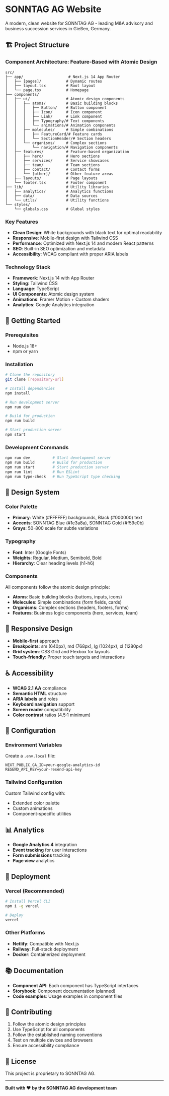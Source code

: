 # SONNTAG AG Website

A modern, clean website for SONNTAG AG - leading M&A advisory and business succession services in Gießen, Germany.

## 🏗️ Project Structure

### **Component Architecture: Feature-Based with Atomic Design**

```
src/
├── app/                    # Next.js 14 App Router
│   ├── [pages]/           # Dynamic routes
│   ├── layout.tsx         # Root layout
│   └── page.tsx           # Homepage
├── components/
│   ├── ui/                # Atomic design components
│   │   ├── atoms/         # Basic building blocks
│   │   │   ├── Button/    # Button component
│   │   │   ├── Icon/      # Icon component
│   │   │   ├── Link/      # Link component
│   │   │   ├── Typography/# Text components
│   │   │   └── animations/# Animation components
│   │   ├── molecules/     # Simple combinations
│   │   │   ├── FeatureCard/# Feature cards
│   │   │   └── SectionHeader/# Section headers
│   │   └── organisms/     # Complex sections
│   │       └── navigation/# Navigation components
│   ├── features/          # Feature-based organization
│   │   ├── hero/          # Hero sections
│   │   ├── services/      # Service showcases
│   │   ├── team/          # Team sections
│   │   ├── contact/       # Contact forms
│   │   └── [other]/       # Other feature areas
│   ├── layouts/           # Page layouts
│   └── footer.tsx         # Footer component
├── lib/                   # Utility libraries
│   ├── analytics/         # Analytics functions
│   ├── data/              # Data sources
│   └── utils/             # Utility functions
└── styles/
    └── globals.css        # Global styles
```

### **Key Features**

- **Clean Design**: White backgrounds with black text for optimal readability
- **Responsive**: Mobile-first design with Tailwind CSS
- **Performance**: Optimized with Next.js 14 and modern React patterns
- **SEO**: Built-in SEO optimization and metadata
- **Accessibility**: WCAG compliant with proper ARIA labels

### **Technology Stack**

- **Framework**: Next.js 14 with App Router
- **Styling**: Tailwind CSS
- **Language**: TypeScript
- **UI Components**: Atomic design system
- **Animations**: Framer Motion + Custom shaders
- **Analytics**: Google Analytics integration

## 🚀 Getting Started

### Prerequisites

- Node.js 18+ 
- npm or yarn

### Installation

```bash
# Clone the repository
git clone [repository-url]

# Install dependencies
npm install

# Run development server
npm run dev

# Build for production
npm run build

# Start production server
npm start
```

### Development Commands

```bash
npm run dev          # Start development server
npm run build        # Build for production
npm run start        # Start production server
npm run lint         # Run ESLint
npm run type-check   # Run TypeScript type checking
```

## 🎨 Design System

### **Color Palette**

- **Primary**: White (#FFFFFF) backgrounds, Black (#000000) text
- **Accents**: SONNTAG Blue (#1e3a8a), SONNTAG Gold (#f59e0b)
- **Grays**: 50-800 scale for subtle variations

### **Typography**

- **Font**: Inter (Google Fonts)
- **Weights**: Regular, Medium, Semibold, Bold
- **Hierarchy**: Clear heading levels (h1-h6)

### **Components**

All components follow the atomic design principle:
- **Atoms**: Basic building blocks (buttons, inputs, icons)
- **Molecules**: Simple combinations (form fields, cards)
- **Organisms**: Complex sections (headers, footers, forms)
- **Features**: Business logic components (hero, services, team)

## 📱 Responsive Design

- **Mobile-first** approach
- **Breakpoints**: sm (640px), md (768px), lg (1024px), xl (1280px)
- **Grid system**: CSS Grid and Flexbox for layouts
- **Touch-friendly**: Proper touch targets and interactions

## ♿ Accessibility

- **WCAG 2.1 AA** compliance
- **Semantic HTML** structure
- **ARIA labels** and roles
- **Keyboard navigation** support
- **Screen reader** compatibility
- **Color contrast** ratios (4.5:1 minimum)

## 🔧 Configuration

### **Environment Variables**

Create a `.env.local` file:

```env
NEXT_PUBLIC_GA_ID=your-google-analytics-id
RESEND_API_KEY=your-resend-api-key
```

### **Tailwind Configuration**

Custom Tailwind config with:
- Extended color palette
- Custom animations
- Component-specific utilities

## 📊 Analytics

- **Google Analytics 4** integration
- **Event tracking** for user interactions
- **Form submissions** tracking
- **Page view** analytics

## 🚀 Deployment

### **Vercel (Recommended)**

```bash
# Install Vercel CLI
npm i -g vercel

# Deploy
vercel
```

### **Other Platforms**

- **Netlify**: Compatible with Next.js
- **Railway**: Full-stack deployment
- **Docker**: Containerized deployment

## 📚 Documentation

- **Component API**: Each component has TypeScript interfaces
- **Storybook**: Component documentation (planned)
- **Code examples**: Usage examples in component files

## 🤝 Contributing

1. Follow the atomic design principles
2. Use TypeScript for all components
3. Follow the established naming conventions
4. Test on multiple devices and browsers
5. Ensure accessibility compliance

## 📄 License

This project is proprietary to SONNTAG AG.

---

**Built with ❤️ by the SONNTAG AG development team**


